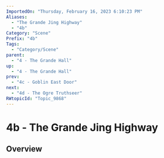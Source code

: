 ```yaml
---
ImportedOn: "Thursday, February 16, 2023 6:10:23 PM"
Aliases:
  - "The Grande Jing Highway"
  - "4b"
Category: "Scene"
Prefix: "4b"
Tags:
  - "Category/Scene"
parent:
  - "4 - The Grande Hall"
up:
  - "4 - The Grande Hall"
prev:
  - "4c - Goblin East Door"
next:
  - "4d - The Ogre Truthseer"
RWtopicId: "Topic_9868"
---
```

# 4b - The Grande Jing Highway
## Overview
